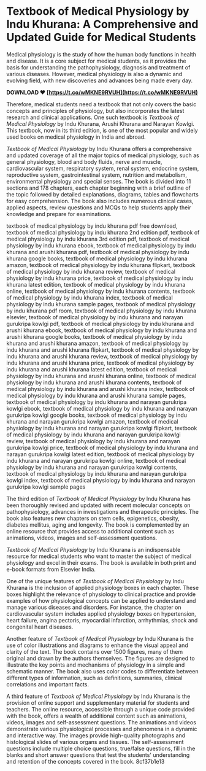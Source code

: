 # Textbook of Medical Physiology by Indu Khurana: A Comprehensive and Updated Guide for Medical Students
 
Medical physiology is the study of how the human body functions in health and disease. It is a core subject for medical students, as it provides the basis for understanding the pathophysiology, diagnosis and treatment of various diseases. However, medical physiology is also a dynamic and evolving field, with new discoveries and advances being made every day.
 
**DOWNLOAD ❤ [https://t.co/wMKNE9RVUH](https://t.co/wMKNE9RVUH)**


 
Therefore, medical students need a textbook that not only covers the basic concepts and principles of physiology, but also incorporates the latest research and clinical applications. One such textbook is *Textbook of Medical Physiology* by Indu Khurana, Arushi Khurana and Narayan Kowlgi. This textbook, now in its third edition, is one of the most popular and widely used books on medical physiology in India and abroad.
 
*Textbook of Medical Physiology* by Indu Khurana offers a comprehensive and updated coverage of all the major topics of medical physiology, such as general physiology, blood and body fluids, nerve and muscle, cardiovascular system, respiratory system, renal system, endocrine system, reproductive system, gastrointestinal system, nutrition and metabolism, environmental physiology and special senses. The book is divided into 11 sections and 178 chapters, each chapter beginning with a brief outline of the topic followed by detailed explanations, diagrams, tables and flowcharts for easy comprehension. The book also includes numerous clinical cases, applied aspects, review questions and MCQs to help students apply their knowledge and prepare for examinations.
 
textbook of medical physiology by indu khurana pdf free download,  textbook of medical physiology by indu khurana 2nd edition pdf,  textbook of medical physiology by indu khurana 3rd edition pdf,  textbook of medical physiology by indu khurana ebook,  textbook of medical physiology by indu khurana and arushi khurana pdf,  textbook of medical physiology by indu khurana google books,  textbook of medical physiology by indu khurana amazon,  textbook of medical physiology by indu khurana flipkart,  textbook of medical physiology by indu khurana review,  textbook of medical physiology by indu khurana price,  textbook of medical physiology by indu khurana latest edition,  textbook of medical physiology by indu khurana online,  textbook of medical physiology by indu khurana contents,  textbook of medical physiology by indu khurana index,  textbook of medical physiology by indu khurana sample pages,  textbook of medical physiology by indu khurana pdf room,  textbook of medical physiology by indu khurana elsevier,  textbook of medical physiology by indu khurana and narayan gurukripa kowlgi pdf,  textbook of medical physiology by indu khurana and arushi khurana ebook,  textbook of medical physiology by indu khurana and arushi khurana google books,  textbook of medical physiology by indu khurana and arushi khurana amazon,  textbook of medical physiology by indu khurana and arushi khurana flipkart,  textbook of medical physiology by indu khurana and arushi khurana review,  textbook of medical physiology by indu khurana and arushi khurana price,  textbook of medical physiology by indu khurana and arushi khurana latest edition,  textbook of medical physiology by indu khurana and arushi khurana online,  textbook of medical physiology by indu khurana and arushi khurana contents,  textbook of medical physiology by indu khurana and arushi khurana index,  textbook of medical physiology by indu khurana and arushi khurana sample pages,  textbook of medical physiology by indu khurana and narayan gurukripa kowlgi ebook,  textbook of medical physiology by indu khurana and narayan gurukripa kowlgi google books,  textbook of medical physiology by indu khurana and narayan gurukripa kowlgi amazon,  textbook of medical physiology by indu khurana and narayan gurukripa kowlgi flipkart,  textbook of medical physiology by indu khurana and narayan gurukripa kowlgi review,  textbook of medical physiology by indu khurana and narayan gurukripa kowlgi price,  textbook of medical physiology by indu khurana and narayan gurukripa kowlgi latest edition,  textbook of medical physiology by indu khurana and narayan gurukripa kowlgi online,  textbook of medical physiology by indu khurana and narayan gurukripa kowlgi contents,  textbook of medical physiology by indu khurana and narayan gurukripa kowlgi index,  textbook of medical physiology by indu khurana and narayan gurukripa kowlgi sample pages
 
The third edition of *Textbook of Medical Physiology* by Indu Khurana has been thoroughly revised and updated with recent molecular concepts on pathophysiology, advances in investigations and therapeutic principles. The book also features new chapters on stem cells, epigenetics, obesity, diabetes mellitus, aging and longevity. The book is complemented by an online resource that provides access to additional content such as animations, videos, images and self-assessment questions.
 
*Textbook of Medical Physiology* by Indu Khurana is an indispensable resource for medical students who want to master the subject of medical physiology and excel in their exams. The book is available in both print and e-book formats from Elsevier India.
  
One of the unique features of *Textbook of Medical Physiology* by Indu Khurana is the inclusion of applied physiology boxes in each chapter. These boxes highlight the relevance of physiology to clinical practice and provide examples of how physiological concepts can be applied to understand and manage various diseases and disorders. For instance, the chapter on cardiovascular system includes applied physiology boxes on hypertension, heart failure, angina pectoris, myocardial infarction, arrhythmias, shock and congenital heart diseases.
 
Another feature of *Textbook of Medical Physiology* by Indu Khurana is the use of color illustrations and diagrams to enhance the visual appeal and clarity of the text. The book contains over 1500 figures, many of them original and drawn by the authors themselves. The figures are designed to illustrate the key points and mechanisms of physiology in a simple and schematic manner. The book also uses color codes to differentiate between different types of information, such as definitions, summaries, clinical correlations and important facts.
 
A third feature of *Textbook of Medical Physiology* by Indu Khurana is the provision of online support and supplementary material for students and teachers. The online resource, accessible through a unique code provided with the book, offers a wealth of additional content such as animations, videos, images and self-assessment questions. The animations and videos demonstrate various physiological processes and phenomena in a dynamic and interactive way. The images provide high-quality photographs and histological slides of various organs and tissues. The self-assessment questions include multiple choice questions, true/false questions, fill in the blanks and short answer questions that test the students' understanding and retention of the concepts covered in the book.
 8cf37b1e13
 
